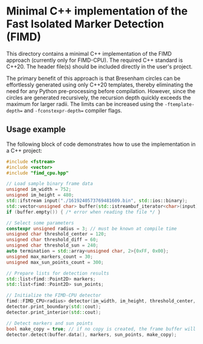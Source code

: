 # Minimal C++ implementation of the Fast Isolated Marker Detection (FIMD)

This directory contains a minimal C++ implementation of the FIMD approach (currently only for FIMD-CPU). The required C++ standard is C++20. The header file(s) should be included directly in the user's project. 

The primary benefit of this approach is that Bresenham circles can be effortlessly generated using only C++20 templates, thereby eliminating the need for any Python pre-processing before compilation. However, since the circles are generated recursively, the recursion depth quickly exceeds the maximum for larger radii. The limits can be increased using the `-ftemplate-depth=` and `-fconstexpr-depth=` compiler flags.

## Usage example

The following block of code demonstrates how to use the implementation in a C++ project:

```c++
#include <fstream>
#include <vector>
#include "fimd_cpu.hpp"

// Load sample binary frame data
unsigned im_width = 752;
unsigned im_height = 480;
std::ifstream input("./1619240573769481609.bin", std::ios::binary);
std::vector<unsigned char> buffer(std::istreambuf_iterator<char>(input), {});
if (buffer.empty()) { /* error when reading the file */ }

// Select some parameters
constexpr unsigned radius = 3; // must be known at compile time
unsigned char threshold_center = 120;
unsigned char threshold_diff = 60;
unsigned char threshold_sun = 240;
auto termination = std::array<unsigned char, 2>{0xFF, 0x00};
unsigned max_markers_count = 30;
unsigned max_sun_points_count = 300;

// Prepare lists for detection results
std::list<fimd::Point2D> markers;
std::list<fimd::Point2D> sun_points;

// Initialize the FIMD-CPU detector
fimd::FIMD_CPU<radius> detector(im_width, im_height, threshold_center, threshold_diff, threshold_sun, termination, max_markers_count, max_sun_points_count);
detector.print_boundary(std::cout);
detector.print_interior(std::cout);

// Detect markers and sun points
bool make_copy = true; // if no copy is created, the frame buffer will be modified
detector.detect(buffer.data(), markers, sun_points, make_copy);
```
